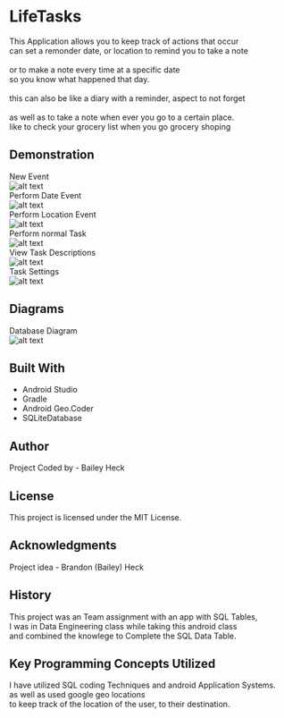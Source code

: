 # LifeTasks
This Application allows you to keep track of actions that occur <br />
can set a remonder date, or location to remind you to take a note <br />
 <br />
or to make a note every time at a specific date  <br />
so you know what happened that day. <br />
 <br />
this can also be like a diary with a reminder, aspect to not forget <br />
 <br />
as well as to take a note when ever you go to a certain place. <br />
like to check your grocery list when you go grocery shoping <br />

## Demonstration
New Event<br />
![alt text](ReadMe-Pics/Gifs/0New.gif)
<br />Perform Date Event<br />
![alt text](ReadMe-Pics/Gifs/1.0Date.gif)
<br />Perform Location Event<br />
![alt text](ReadMe-Pics/Gifs/1.1Location.gif)
<br />Perform normal Task<br />
![alt text](ReadMe-Pics/Gifs/1.2Task.gif)
<br />View Task Descriptions<br />
![alt text](ReadMe-Pics/Gifs/2description.gif)
<br />Task Settings<br />
![alt text](ReadMe-Pics/Gifs/0New.gif)


## Diagrams
Database Diagram <br />
![alt text](docs/Diagrams/Database%20Diagram.png)

## Built With
* Android Studio
* Gradle 
* Android Geo.Coder
* SQLiteDatabase

## Author
Project Coded by - Bailey Heck

## License
This project is licensed under the MIT License.

## Acknowledgments
Project idea - Brandon (Bailey) Heck

## History
This project was an Team assignment with an app with SQL Tables, <br />
I was in Data Engineering class while taking this android class <br />
and combined the knowlege to Complete the SQL Data Table.

## Key Programming Concepts Utilized
I have utilized SQL coding Techniques and android Application Systems.<br />
as well as used google geo locations <br />
to keep track of the location of the user, to their destination.


